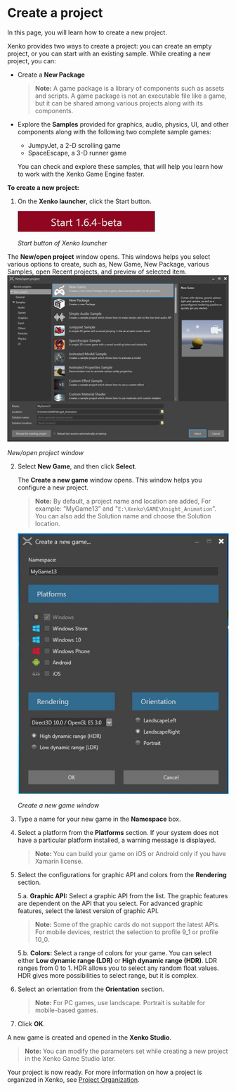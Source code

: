 # Create a project

In this page, you will learn how to create a new project. 

Xenko provides two ways to create a project: you can create an empty project, or you can start with an existing sample. While creating a new project, you can:
 * Create a **New Package**
   >**Note:** A game package is a library of components such as assets and scripts. A game package is not an executable file like a game, but it can be shared among various projects along with its components.

 * Explore the **Samples** provided for graphics, audio, physics, UI, and other components along with the following two complete sample games:
   * JumpyJet, a 2-D scrolling game
   * SpaceEscape, a 3-D runner game

   You can check and explore these samples, that will help you learn how to work with the Xenko Game Engine faster.

**To create a new project:**

 1. On the **Xenko launcher**, click the Start button.
 
    ![Start button](media/create-project-start.png)
    
	_Start button of Xenko launcher_

   The **New/open project** window opens. This windows helps you select various options to create, such as, New Game, New Package, various Samples, open Recent projects, and preview of selected item.
   ![New/Open Project](media/create-project-newopen-project.png)
 
   _New/open project window_

 2. Select **New Game**, and then click **Select**.

    The **Create a new game** window opens. This window helps you configure a new project.
    >**Note:** By default, a project name and location are added, For example: “MyGame13” and "```E:\Xenko\GAME\Knight_Animation```”. You can also add the Solution name and choose the Solution location.
	
	![Create a new game](media/create-project-create-new-game.png)
 
    _Create a new game window_

 3. Type a name for your new game in the **Namespace** box.
 4.	Select a platform from the **Platforms** section. If your system does not have a particular platform installed, a warning message is displayed.
    >**Note:** You can build your game on iOS or Android only if you have Xamarin license.
 5. Select the configurations for graphic API and colors from the **Rendering** section.
    
	5.a. **Graphic API:** Select a graphic API from the list. The graphic features are dependent on the API that you select. For advanced graphic features, select the latest version of graphic API.
    >**Note:** Some of the graphic cards do not support the latest APIs. For mobile devices, restrict the selection to profile 9_1 or profile 10_0.

	5.b. **Colors:** Select a range of colors for your game. You can select either **Low dynamic range (LDR)** or **High dynamic range (HDR)**. LDR ranges from 0 to 1. HDR allows you to select any random float values. HDR gives more possibilities to select range, but it is complex.
 6. Select an orientation from the **Orientation** section.
    >**Note:** For PC games, use landscape. Portrait is suitable for mobile-based games.
 7. Click **OK**. 

A new game is created and opened in the **Xenko Studio**.

>**Note:** You can modify the parameters set while creating a new project in the Xenko Game Studio later. 

Your project is now ready. For more information on how a project is organized in Xenko, see [Project Organization](getting-started/project-organization.md).

